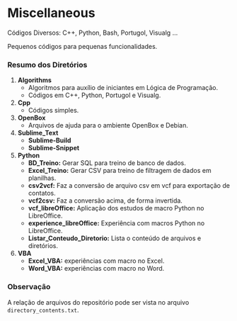 # Miscellaneous

Códigos Diversos: C++, Python, Bash, Portugol, Visualg ...

Pequenos códigos para pequenas funcionalidades.

### Resumo dos Diretórios

1. **Algorithms**
   - Algoritmos para auxílio de iniciantes em Lógica de Programação.
   - Códigos em C++, Python, Portugol e Visualg. 
2. **Cpp**
   - Códigos simples.
3. **OpenBox**
   - Arquivos de ajuda para o ambiente OpenBox e Debian.
4. **Sublime_Text**
   - **Sublime-Build**
   - **Sublime-Snippet**
5. **Python**
   - **BD_Treino:** Gerar SQL para treino de banco de dados.
   - **Excel_Treino:** Gerar CSV para treino de filtragem de dados em planilhas.
   - **csv2vcf:** Faz a conversão de arquivo csv em vcf para exportação de contatos.
   - **vcf2csv:** Faz a conversão acima, de forma invertida.
   - **vcf_libreOffice:** Aplicação dos estudos de macro Python no LibreOffice.
   - **experience_libreOffice:** Experiência com macros Python no LibreOffice.
   - **Listar_Conteudo_Diretorio:** Lista o conteúdo de arquivos e diretórios.
5. **VBA**
   - **Excel_VBA:** experiências com macro no Excel.
   - **Word_VBA:** experiências com macro no Word.

### Observação

A relação de arquivos do repositório pode ser vista no arquivo `directory_contents.txt`.
